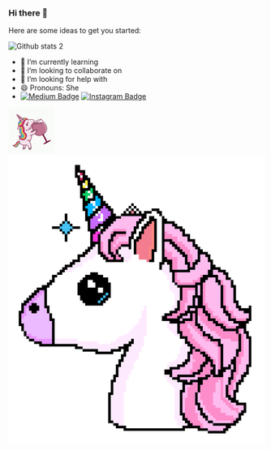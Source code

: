 ### Hi there 👋



Here are some ideas to get you started:

![Github stats 2](https://github-readme-stats.vercel.app/api?username=gokceenazdeniz&show_icons=true&theme=radical)
- 🌱 I’m currently learning 
- 👯 I’m looking to collaborate on 
- 🤔 I’m looking for help with 
- 😄 Pronouns: She
- [![Medium Badge](https://img.shields.io/badge/-Medium-757575?style=flat-quare&labelColor=757575&logo=Medium&logoColor=white&link=link)](https://medium.com/@gokceenazdeniz) [![Instagram Badge](https://img.shields.io/badge/-Instagram-C13584?style=flat-quare&labelColor=C13584&logo=instagram&logoColor=white&link=link)](https://www.instagram.com/gokceenazdeniz/)

<img src="animated-unicorn.gif" width="auto"> <img src="gokceee.gif" width="auto">
